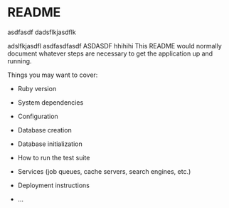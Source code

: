 # README
asdfasdf
dadsflkjasdflk

adslfkjasdfl
asdfasdfasdf
ASDASDF
hhihihi
This README would normally document whatever steps are necessary to get the
application up and running.

Things you may want to cover:

* Ruby version

* System dependencies

* Configuration

* Database creation

* Database initialization

* How to run the test suite

* Services (job queues, cache servers, search engines, etc.)

* Deployment instructions

* ...
